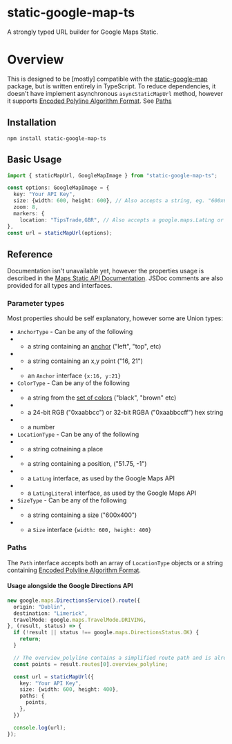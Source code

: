 # static-google-map-ts

A strongly typed URL builder for Google Maps Static.

# Overview

This is designed to be [mostly] compatible with the [static-google-map](https://github.com/DaddyWarbucks/static-google-map) package, but is written
entirely in TypeScript. To reduce dependencies, it doesn't have implement asynchronous `asyncStaticMapUrl` method, however it supports
[Encoded Polyline Algorithm Format](https://developers.google.com/maps/documentation/utilities/polylinealgorithm). See [Paths](#paths)

## Installation

```
npm install static-google-map-ts
```

## Basic Usage

```ts
import { staticMapUrl, GoogleMapImage } from "static-google-map-ts";

const options: GoogleMapImage = {
  key: "Your API Key",
  size: {width: 600, height: 600}, // Also accepts a string, eg. "600x600"
  zoom: 8,
  markers: {
    location: "TipsTrade,GBR", // Also accepts a google.maps.LatLng or google.maps.LatLngLiteral
},
const url = staticMapUrl(options);
```

## Reference

Documentation isn't unavailable yet, however the properties usage is described in the [Maps Static API Documentation](https://developers.google.com/maps/documentation/maps-static/start#introduction). JSDoc comments are also provided for all types and interfaces.

### Parameter types

Most properties should be self explanatory, however some are Union types:

- `AnchorType` - Can be any of the following
- * a string containing an [anchor](https://developers.google.com/maps/documentation/maps-static/start#CustomIcons) ("left", "top", etc)
- * a string containing an x,y point ("16, 21")
- * an `Anchor` interface `{x:16, y:21}`
- `ColorType` - Can be any of the following
- * a string from the [set of colors](https://developers.google.com/maps/documentation/maps-static/start#PathStyles) ("black", "brown" etc)
- * a 24-bit RGB ("0xaabbcc") or 32-bit RGBA ("0xaabbccff") hex string
- * a number
- `LocationType` - Can be any of the following
- * a string cotnaining a place
- * a string containing a position, ("51.75, -1")
- * a `LatLng` interface, as used by the Google Maps API
- * a `LatLngLiteral` interface, as used by the Google Maps API
- `SizeType` - Can be any of the following
- * a string containing a size ("600x400")
- * a `Size` interface `{width: 600, height: 400}`

### Paths

The `Path` interface accepts both an array of `LocationType` objects or a string containing [Encoded Polyline Algorithm Format](https://developers.google.com/maps/documentation/utilities/polylinealgorithm). 

#### Usage alongside the Google Directions API

``` ts
new google.maps.DirectionsService().route({
  origin: "Dublin",
  destination: "Limerick",
  travelMode: google.maps.TravelMode.DRIVING,
}, (result, status) => {
  if (!result || status !== google.maps.DirectionsStatus.OK) {
    return;
  }

  // The overview_polyline contains a simplified route path and is already encoded
  const points = result.routes[0].overview_polyline;

  const url = staticMapUrl({
    key: "Your API Key",
    size: {width: 600, height: 400},
    paths: {
      points,
    },
  })

  console.log(url);
});
```
